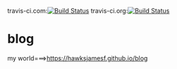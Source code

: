 travis-ci.com:[![Build Status](https://travis-ci.com/HawksJamesf/blog.svg?branch=master)](https://travis-ci.com/HawksJamesf/blog)
travis-ci.org:[![Build Status](https://travis-ci.org/HawksJamesf/blog.svg?branch=master)](https://travis-ci.org/HawksJamesf/blog)
# blog
my world===>https://hawksjamesf.github.io/blog

